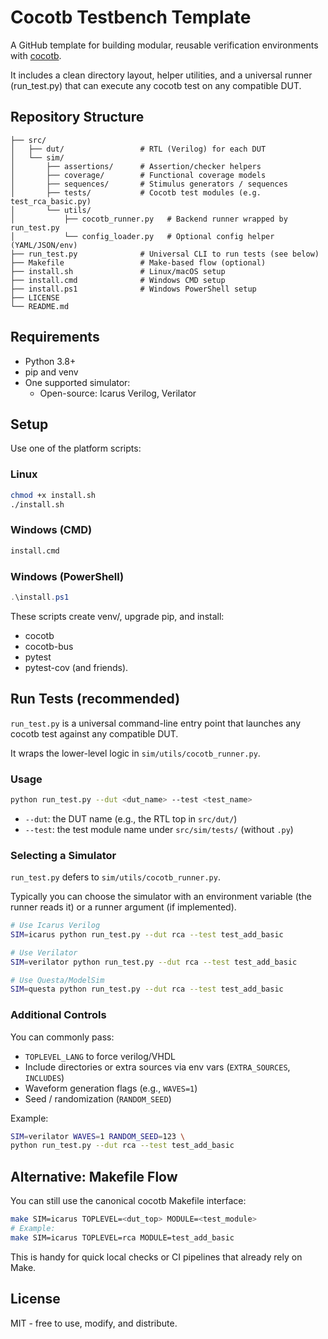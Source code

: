 # **Cocotb Testbench Template**

A GitHub template for building modular, reusable verification environments with [cocotb](https://www.cocotb.org/).

It includes a clean directory layout, helper utilities, and a universal runner (run_test.py) that can execute any cocotb test on any compatible DUT.

## **Repository Structure**

```text
├── src/
│   ├── dut/                 # RTL (Verilog) for each DUT
│   └── sim/
│       ├── assertions/      # Assertion/checker helpers
│       ├── coverage/        # Functional coverage models
│       ├── sequences/       # Stimulus generators / sequences
│       ├── tests/           # Cocotb test modules (e.g. test_rca_basic.py)
│       └── utils/
│           ├── cocotb_runner.py   # Backend runner wrapped by run_test.py
│           └── config_loader.py   # Optional config helper (YAML/JSON/env)
├── run_test.py              # Universal CLI to run tests (see below)
├── Makefile                 # Make-based flow (optional)
├── install.sh               # Linux/macOS setup
├── install.cmd              # Windows CMD setup
├── install.ps1              # Windows PowerShell setup
├── LICENSE
└── README.md
```

## **Requirements**

- Python 3.8+
- pip and venv
- One supported simulator:
  - Open-source: Icarus Verilog, Verilator

## **Setup**

Use one of the platform scripts:

### **Linux**

```bash
chmod +x install.sh
./install.sh
```

### **Windows (CMD)**

```cmd
install.cmd
```

### **Windows (PowerShell)**

```powershell
.\install.ps1
```

These scripts create venv/, upgrade pip, and install:

- cocotb
- cocotb-bus
- pytest
- pytest-cov (and friends).

## **Run Tests (recommended)**

`run_test.py` is a universal command-line entry point that launches any cocotb test against any compatible DUT.

It wraps the lower-level logic in `sim/utils/cocotb_runner.py`.

### **Usage**

```bash
python run_test.py --dut <dut_name> --test <test_name>
```

- `--dut`: the DUT name (e.g., the RTL top in `src/dut/`)
- `--test`: the test module name under `src/sim/tests/` (without `.py`)

### **Selecting a Simulator**

`run_test.py` defers to `sim/utils/cocotb_runner.py`.

Typically you can choose the simulator with an environment variable (the runner reads it) or a runner argument (if implemented).

```bash
# Use Icarus Verilog
SIM=icarus python run_test.py --dut rca --test test_add_basic

# Use Verilator
SIM=verilator python run_test.py --dut rca --test test_add_basic

# Use Questa/ModelSim
SIM=questa python run_test.py --dut rca --test test_add_basic
```

### **Additional Controls**

You can commonly pass:

- `TOPLEVEL_LANG` to force verilog/VHDL
- Include directories or extra sources via env vars (`EXTRA_SOURCES`, `INCLUDES`)
- Waveform generation flags (e.g., `WAVES=1`)
- Seed / randomization (`RANDOM_SEED`)

Example:

```bash
SIM=verilator WAVES=1 RANDOM_SEED=123 \
python run_test.py --dut rca --test test_add_basic
```

## **Alternative: Makefile Flow**

You can still use the canonical cocotb Makefile interface:

```bash
make SIM=icarus TOPLEVEL=<dut_top> MODULE=<test_module>
# Example:
make SIM=icarus TOPLEVEL=rca MODULE=test_add_basic
```

This is handy for quick local checks or CI pipelines that already rely on Make.

## **License**

MIT - free to use, modify, and distribute.

